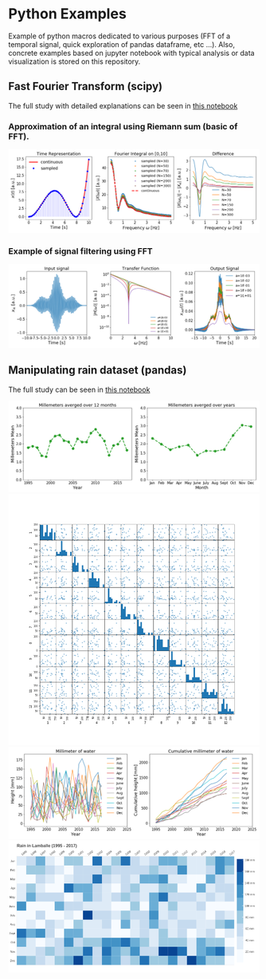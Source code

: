 # Python Examples

Example of python macros dedicated to various purposes (FFT of a temporal signal, quick exploration of pandas dataframe, etc ...). Also, concrete examples based on jupyter notebook with
typical analysis or data visualization is stored on this repository.



## Fast Fourier Transform (scipy)

The full study with detailed explanations can be seen in [this notebook](http://nbviewer.jupyter.org/github/rmadar/ExamplesWithPython/blob/master/NotebookExamples/ExampleFFT.ipynb)

### Approximation of an integral using Riemann sum (basic of FFT).

![Riemann sum](https://github.com/rmadar/ExamplesWithPython/blob/master/NotebookExamples/RiemannSum.png)


### Example of signal filtering using FFT

![Filtering example](https://github.com/rmadar/ExamplesWithPython/blob/master/NotebookExamples/FilteringExample.png)



## Manipulating rain dataset (pandas)

The full study can be seen in [this notebook](http://nbviewer.jupyter.org/github/rmadar/ExamplesWithPython/blob/master/NotebookExamples/PluviometryAnalysis.ipynb)

![AveragedRain.png](https://github.com/rmadar/ExamplesWithPython/blob/master/NotebookExamples/AveragedRain.png)
![MonthToMonthCorrelation.png](https://github.com/rmadar/ExamplesWithPython/blob/master/NotebookExamples/MonthToMonthCorrelation.png)
![RainAmount.png](https://github.com/rmadar/ExamplesWithPython/blob/master/NotebookExamples/RainAmount.png)
![NotebookExamples/RainCalandar.png](https://github.com/rmadar/ExamplesWithPython/blob/master/NotebookExamples/RainCalandar.png)
